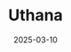 ---  
layout: startup_page  
title: "Uthana"  
id: "uthana.com"  
permalink: "/uthanauthana.com03102025/"  
website: "https://uthana.com/"  
funding_round: ""  
funding_amount: "$4.3M"  
investors: "IA Ventures, A16Z Speedrun, Acequia Capital, Cursor Capital, HustleFund, MetaVision, JonesTrauber"  
about: "Uthana is a generative AI platform for 3D character animation. The platform allows animators and game developers to create lifelike animations quickly using text-to-motion and video-to-motion features, enhancing the creative process for games and interactive experiences."  
markets: "AI, Animation, Game Development"  
hq: "Los Angeles, California, United States"  
founded_year: "2022"  
linkedin: "https://www.linkedin.com/company/uthanainc"  
twitter: "https://x.com/Uthana_Inc"  
instagram: ""  
facebook: ""  
crunchbase: "https://www.crunchbase.com/organization/uthana"  
pitchbook: "https://pitchbook.com/profiles/company/534693-25"  

date_display: "10-Mar-2025"  
date: "2025-03-10"

# SEO Optimization  
meta_title: "Uthana -  Funding ($4.3M)"  
meta_description: "Uthana, Uthana is a generative AI platform for 3D character animation. The platform allows animators and game developers to create lifelike animations quickly..."  
meta_keywords: "Uthana, AI, Animation, Game Development,  funding"  
canonical_url: "https://startup.projectstartups.com/uthanauthana.com03102025/"  
---